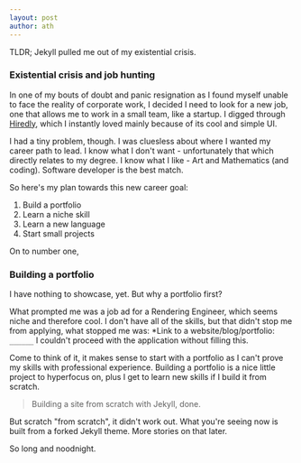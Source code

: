 ```yaml
---
layout: post
author: ath
---
```


TLDR; Jekyll pulled me out of my existential crisis.

### Existential crisis and job hunting

In one of my bouts of doubt and panic resignation as I found myself unable to face the reality of corporate work, I decided I need to look for a new job, one that allows me to work in a small team, like a startup. I digged through [Hiredly](https://my.hiredly.com/), which I instantly loved mainly because of its cool and simple UI.

I had a tiny problem, though. I was cluesless about where I wanted my career path to lead. I know what I don't want - unfortunately that which directly relates to my degree. I know what I like - Art and Mathematics (and coding). Software developer is the best match.

So here's my plan towards this new career goal:
1. Build a portfolio
2. Learn a niche skill
3. Learn a new language
4. Start small projects

On to number one,

### Building a portfolio

I have nothing to showcase, yet. But why a portfolio first? 

What prompted me was a job ad for a Rendering Engineer, which seems niche and therefore cool. I don't have all of the skills, but that didn't stop me from applying, what stopped me was: *Link to a website/blog/portfolio: `______` I couldn't proceed with the application without filling this.

Come to think of it, it makes sense to start with a portfolio as I can't prove my skills with professional experience. Building a portfolio is a nice little project to hyperfocus on, plus I get to learn new skills if I build it from scratch.

> Building a site from scratch with Jekyll, done. 

But scratch "from scratch", it didn't work out. What you're seeing now is built from a forked Jekyll theme. More stories on that later.

So long and noodnight.
